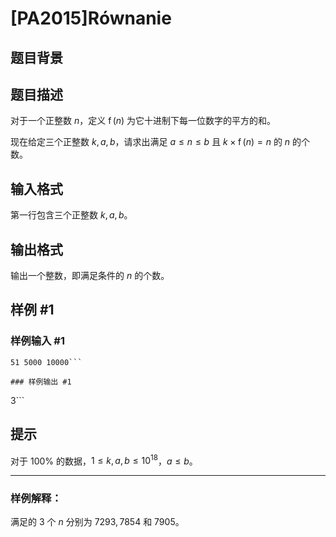 # [PA2015]Równanie

## 题目背景



## 题目描述

对于一个正整数 $n$，定义 $\operatorname{f}(n)$ 为它十进制下每一位数字的平方的和。

现在给定三个正整数 $k,a,b$，请求出满足 $a\le n\le b$ 且 $k\times \operatorname{f}(n)=n$ 的 $n$ 的个数。

## 输入格式

第一行包含三个正整数 $k,a,b$。

## 输出格式

输出一个整数，即满足条件的 $n$ 的个数。

## 样例 #1

### 样例输入 #1
```
51 5000 10000```

### 样例输出 #1

```
3```

## 提示

对于 $100\%$ 的数据，$1\le k,a,b\le 10^{18}$，$a\le b$。

---

### 样例解释：

满足的 $3$ 个 $n$ 分别为 $7293,7854$ 和 $7905$。
